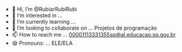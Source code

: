 - 👋 Hi, I’m @RubiarRubiRubi
- 👀 I’m interested in ... 
- 🌱 I’m currently learning ...
- 💞️ I’m looking to collaborate on ... Projetos de programação
- 📫 How to reach me ... 00001113331355sp@al.educacao.sp.gov.br
- 😄 Pronouns: ... ELE/ELA
 

<!---
RubiarRubiRubi/RubiarRubiRubi is a ✨ special ✨ repository because its `README.md` (this file) appears on your GitHub profile.
You can click the Preview link to take a look at your changes.
--->
